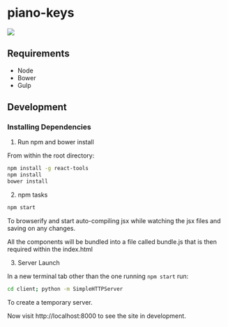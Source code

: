# piano-keys

![](http://i.imgur.com/SzZdl96.png?1)

## Requirements

- Node
- Bower
- Gulp

## Development

### Installing Dependencies

1. Run npm and bower install

From within the root directory:

```sh
npm install -g react-tools
npm install
bower install
```

&nbsp;
2. npm tasks

```sh
npm start
```

To browserify and start auto-compiling jsx while watching the jsx files and saving on any changes.

All the components will be bundled into a file called bundle.js that is then required within the index.html

&nbsp;
3. Server Launch

In a new terminal tab other than the one running `npm start` run:

```sh
cd client; python -m SimpleHTTPServer
```

To create a temporary server.

Now visit http://localhost:8000 to see the site in development.
